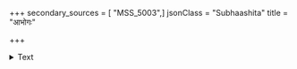 +++
secondary_sources = [ "MSS_5003",]
jsonClass = "Subhaashita"
title = "आभोगः"

+++

<details><summary>Text</summary>

आभोगः स्तनयोर्महत्यतिमहान् मुक्तास्रजं भासुरो माहात्म्यावहितप्रभूतसुमनोबाणोऽपि तेऽन्तः स्थितः।  
भालं स्वच्छविरोचनं बलिरसावप्यास्त एवोदरे रोम्णां विक्रियया युवत्वभवया विन्ध्यावली वर्तते॥
</details>
